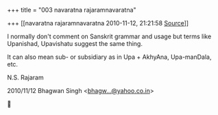 +++
title = "003 navaratna rajaramnavaratna"

+++
[[navaratna rajaramnavaratna	2010-11-12, 21:21:58 [Source](https://groups.google.com/g/bvparishat/c/1gotq8rYudk)]]





 I normally don't comment on Sanskrit grammar and usage but terms like Upanishad, Upavishatu suggest the same thing.



 It can also mean sub- or subsidiary as in Upa + AkhyAna, Upa-manDala, etc.



N.S. Rajaram  
  

2010/11/12 Bhagwan Singh \<[bhagw...@yahoo.co.in]()\>



